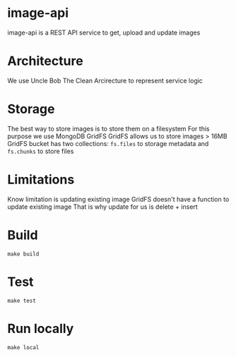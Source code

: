 # image-api
image-api is a REST API service to get, upload and update images

# Architecture
We use Uncle Bob The Clean Arcirecture to represent service logic

# Storage
The best way to store images is to store them on a filesystem
For this purpose we use MongoDB GridFS
GridFS allows us to store images > 16MB
GridFS bucket has two collections: `fs.files` to storage metadata and `fs.chunks` to store files


# Limitations
Know limitation is updating existing image
GridFS doesn't have a function to update existing image
That is why update for us is delete + insert

# Build
`make build`

# Test
`make test`

# Run locally
`make local`
